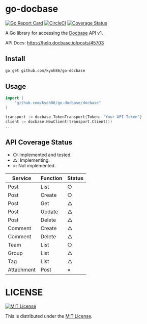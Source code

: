 # go-docbase

[![Go Report Card](https://goreportcard.com/badge/github.com/kyoh86/go-docbase)](https://goreportcard.com/report/github.com/kyoh86/go-docbase)
[![CircleCI](https://img.shields.io/circleci/project/github/kyoh86/go-docbase.svg)](https://circleci.com/gh/kyoh86/go-docbase)
[![Coverage Status](https://img.shields.io/codecov/c/github/kyoh86/go-docbase.svg)](https://codecov.io/gh/kyoh86/go-docbase)


A Go library for accessing the [Docbase](https://docbase.io/) API v1.

API Docs: https://help.docbase.io/posts/45703

## Install

```sh
go get github.com/kyoh86/go-docbase
```

## Usage

```go
import (
	"github.com/kyoh86/go-docbase/docbase"
)

transport := docbase.TokenTransport{Token: "Your API Token"}
client := docbase.NewClient(transport.Client())
...
```

## API Coverage Status

* ○: Implemented and tested.
* △: Implementing.
* ×: Not implemented.

| Service | Function | Status |
| --- | --- | --- |
| Post | List | ○ |
| Post | Create | ○ |
| Post | Get | △ |
| Post | Update | △ |
| Post | Delete | △ |
| Comment | Create | △ |
| Comment | Delete | △ |
| Team | List | ○ |
| Group | List | △ |
| Tag | List | △ |
| Attachment | Post | × |

# LICENSE

[![MIT License](http://img.shields.io/badge/license-MIT-blue.svg)](http://www.opensource.org/licenses/MIT)

This is distributed under the [MIT License](http://www.opensource.org/licenses/MIT).
